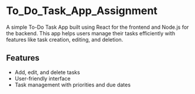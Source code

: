 # To_Do_Task_App_Assignment
A simple To-Do Task App built using React for the frontend and Node.js for the backend. This app helps users manage their tasks efficiently with features like task creation, editing, and deletion.

## Features
- Add, edit, and delete tasks
- User-friendly interface
- Task management with priorities and due dates
